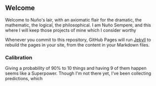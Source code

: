 ## Welcome

Welcome to Nuño's lair, with an axiomatic flair for the dramatic, the mathematic, the logical, the philosophical.
I am Nuño Sempere, and this where I will keep those projects of mine which I consider worthy

Whenever you commit to this repository, GitHub Pages will run [Jekyll](https://jekyllrb.com/) to rebuild the pages in your site, from the content in your Markdown files.

### Calibration

Giving a probability of 90% to 10 things and having 9 of them happen seems like a Superpower. Though I'm not there yet, I've been collecting predictions, which 
